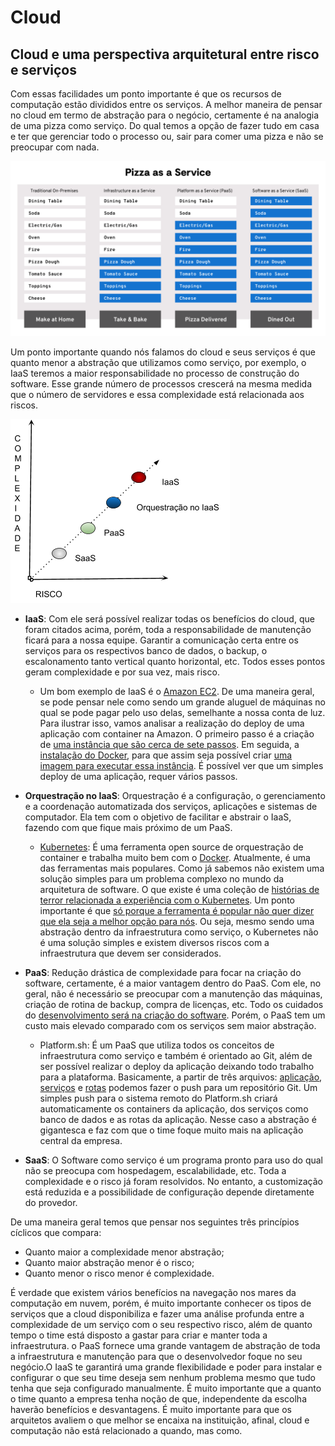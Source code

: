 # Cloud













## Cloud e uma perspectiva arquitetural entre risco e serviços



Com essas facilidades um ponto importante é que os recursos de computação estão divididos entre os serviços. A melhor maneira de pensar no cloud em termo de abstração para o negócio, certamente é na analogia de uma pizza como serviço. Do qual temos a opção de fazer tudo em casa e ter que gerenciar todo o processo ou, sair para comer uma pizza e não se preocupar com nada.



![](images/chapter_03/image1.png)



Um ponto importante quando nós falamos do cloud e seus serviços é que quanto menor a abstração que utilizamos como serviço, por exemplo, o IaaS teremos a maior responsabilidade no processo de construção do software. Esse grande número de processos crescerá na mesma medida que o número de servidores e essa complexidade está relacionada aos riscos. 





![](images/chapter_03/image2.png)



* **IaaS**: Com ele será possível realizar todas os benefícios do cloud, que foram citados acima, porém, toda a responsabilidade de manutenção ficará para a nossa equipe. Garantir a comunicação certa entre os serviços para os respectivos banco de dados, o backup, o escalonamento tanto vertical quanto horizontal, etc. Todos esses pontos geram complexidade e por sua vez, mais risco.
	* Um bom exemplo de IaaS é o [Amazon EC2](https://aws.amazon.com/ec2/). De uma maneira geral, se pode pensar nele como sendo um grande aluguel de máquinas no qual se pode pagar pelo uso delas, semelhante a nossa conta de luz. Para ilustrar isso, vamos analisar a realização do deploy de uma aplicação com container na Amazon. O primeiro passo é a criação de [uma instância que são cerca de sete passos](https://docs.aws.amazon.com/AWSEC2/latest/UserGuide/launching-instance.html). Em seguida, a [instalação do Docker](https://docs.aws.amazon.com/AmazonECS/latest/developerguide/docker-basics.html), para que assim seja possível criar [uma imagem para executar essa instância](https://docs.aws.amazon.com/AmazonECS/latest/developerguide/docker-basics.html#docker-basics-create-image). É possível ver que um simples deploy de uma aplicação, requer vários passos.

* **Orquestração no IaaS**: Orquestração é a configuração, o gerenciamento e a coordenação automatizada dos serviços, aplicações e sistemas de computador. Ela tem com o objetivo de facilitar e abstrair o IaaS, fazendo com que fique mais próximo de um PaaS.
	* [Kubernetes](https://kubernetes.io/): É uma ferramenta open source de orquestração de container e trabalha muito bem com o [Docker](https://www.docker.com/). Atualmente, é uma das ferramentas mais populares. Como já sabemos não existem uma solução simples para um problema complexo no mundo da arquitetura de software. O que existe é uma coleção de [histórias de terror relacionada a experiência com o Kubernetes](https://github.com/hjacobs/kubernetes-failure-stories). Um ponto importante é que [só porque a ferramenta é popular não quer dizer que ela seja a melhor opção para nós](https://pythonspeed.com/articles/dont-need-kubernetes/). Ou seja, mesmo sendo uma abstração dentro da infraestrutura como serviço, o Kubernetes não é uma solução simples e existem diversos riscos com a infraestrutura que devem ser considerados.



* **PaaS**: Redução drástica de complexidade para focar na criação do software, certamente, é a maior vantagem dentro do PaaS. Com ele, no geral, não é necessário se preocupar com a manutenção das máquinas, criação de rotina de backup, compra de licenças, etc. Todo os cuidados do [desenvolvimento será na criação do software](https://twitter.com/gilzow/status/1251308583427465216). Porém, o PaaS tem um custo mais elevado comparado com os serviços sem maior abstração.
  *  Platform.sh: É um PaaS que utiliza todos os conceitos de infraestrutura como serviço e também é orientado ao Git, além de ser possível realizar o deploy da aplicação deixando todo trabalho para a plataforma. Basicamente, a partir de três arquivos: [aplicação](https://docs.platform.sh/configuration/app-containers.html), [serviços](https://docs.platform.sh/configuration/services.html) e [rotas](https://docs.platform.sh/configuration/routes.html) podemos fazer o push para um repositório Git. Um simples push para o sistema remoto do Platform.sh criará automaticamente os containers da aplicação, dos serviços como banco de dados e as rotas da aplicação. Nesse caso a abstração é gigantesca e faz com que o time foque muito mais na aplicação central da empresa.
* **SaaS**: O Software como serviço é um programa pronto para uso do qual não se preocupa com hospedagem, escalabilidade, etc. Toda a complexidade e o risco já foram resolvidos. No entanto, a customização está reduzida e a possibilidade de configuração depende diretamente do provedor.



De uma maneira geral temos que pensar nos seguintes três princípios cíclicos que compara:

* Quanto maior a complexidade menor abstração;
* Quanto maior abstração menor é o risco;
* Quanto menor o risco menor é complexidade.
  

É verdade que existem vários benefícios na navegação nos mares da computação em nuvem, porém, é muito importante conhecer os tipos de serviços que a cloud disponibiliza e fazer uma análise profunda entre a complexidade de um serviço com o seu respectivo risco, além de quanto tempo o time está disposto a gastar para criar e manter toda a infraestrutura. o PaaS fornece uma grande vantagem de abstração de toda a infraestrutura e manutenção para que o desenvolvedor foque no seu negócio.O IaaS te garantirá uma grande flexibilidade e poder para instalar e configurar o que seu time deseja sem nenhum problema mesmo que tudo tenha que seja configurado manualmente. É muito importante que a quanto o time quanto a empresa tenha noção de que, independente da escolha haverão benefícios e desvantagens. É muito importante para que os arquitetos avaliem o que melhor se encaixa na instituição, afinal, cloud e computação não está relacionado a quando, mas como.